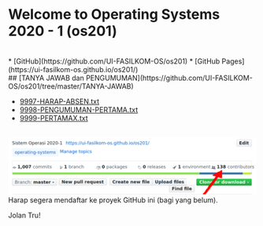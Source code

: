 ---
---
# Welcome to Operating Systems 2020 - 1 (os201)

<br>
* [GitHub](https://github.com/UI-FASILKOM-OS/os201)
* [GitHub Pages](https://ui-fasilkom-os.github.io/os201/)

<br>
## [TANYA JAWAB dan PENGUMUMAN](https://github.com/UI-FASILKOM-OS/os201/tree/master/TANYA-JAWAB)

* [9997-HARAP-ABSEN.txt](TANYA-JAWAB/9997-HARAP-ABSEN.txt)
* [9998-PENGUMUMAN-PERTAMA.txt](TANYA-JAWAB/9998-PENGUMUMAN-PERTAMA.txt)
* [9999-PERTAMAX.txt](TANYA-JAWAB/9999-PERTAMAX.txt)

<br>
<img src="os201.png"  width="950">
<br>
Harap segera mendaftar ke proyek GitHub ini (bagi yang belum).

Jolan Tru!

